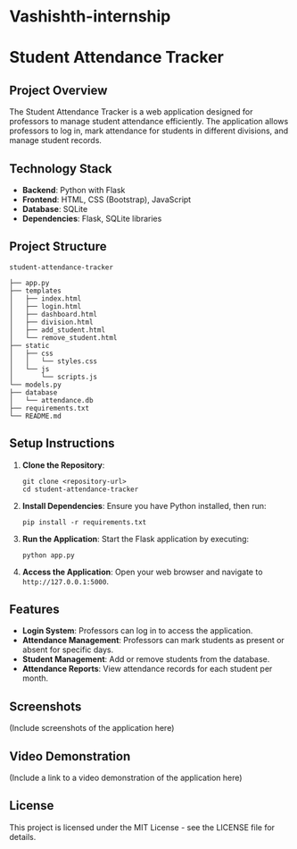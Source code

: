 # Vashishth-internship
# Student Attendance Tracker

## Project Overview
The Student Attendance Tracker is a web application designed for professors to manage student attendance efficiently. The application allows professors to log in, mark attendance for students in different divisions, and manage student records.

## Technology Stack
- **Backend**: Python with Flask
- **Frontend**: HTML, CSS (Bootstrap), JavaScript
- **Database**: SQLite
- **Dependencies**: Flask, SQLite libraries

## Project Structure
```
student-attendance-tracker

├── app.py
├── templates
│   ├── index.html
│   ├── login.html
│   ├── dashboard.html
│   ├── division.html
│   ├── add_student.html
│   └── remove_student.html
├── static
│   ├── css
│   │   └── styles.css
│   └── js
│       └── scripts.js
└── models.py
├── database
│   └── attendance.db
├── requirements.txt
└── README.md
```

## Setup Instructions
1. **Clone the Repository**: 
   ```
   git clone <repository-url>
   cd student-attendance-tracker
   ```

2. **Install Dependencies**: 
   Ensure you have Python installed, then run:
   ```
   pip install -r requirements.txt
   ```

3. **Run the Application**: 
   Start the Flask application by executing:
   ```
   python app.py
   ```

4. **Access the Application**: 
   Open your web browser and navigate to `http://127.0.0.1:5000`.

## Features
- **Login System**: Professors can log in to access the application.
- **Attendance Management**: Professors can mark students as present or absent for specific days.
- **Student Management**: Add or remove students from the database.
- **Attendance Reports**: View attendance records for each student per month.

## Screenshots
(Include screenshots of the application here)

## Video Demonstration
(Include a link to a video demonstration of the application here)

## License
This project is licensed under the MIT License - see the LICENSE file for details.
